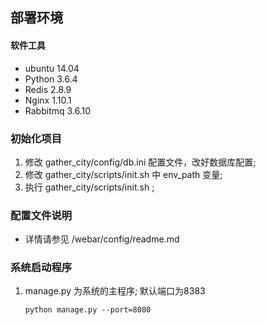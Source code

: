 ## 部署环境 ##

#### 软件工具 ####
* ubuntu 14.04
* Python 3.6.4
* Redis 2.8.9
* Nginx 1.10.1
* Rabbitmq 3.6.10


### 初始化项目 ###
1. 修改 gather_city/config/db.ini 配置文件，改好数据库配置;
2. 修改 gather_city/scripts/init.sh 中 env_path 变量;
2. 执行 gather_city/scripts/init.sh ;


###  配置文件说明 ###
* 详情请参见 /webar/config/readme.md


### 系统启动程序  ###
1. manage.py 为系统的主程序; 默认端口为8383

   ```
   python manage.py --port=8080
   ```


